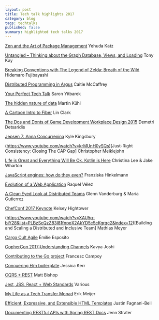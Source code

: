 ```yaml
---
layout: post
title: Tech talk highlights 2017
category: blog
tags: techtalks 
published: false 
summary: highlighted tech talks 2017
---
```

[Zen and the Art of Package Management](https://www.youtube.com/watch?v=Bwk8mdU6-ZY&list=PLgGhdJEbwzoI6sUw_2wTlFHCGPRVoatln&index=12) Yehuda Katz

[Untangled – Thinking about the Graph Database, Views, and Loading](https://www.youtube.com/watch?v=mT4jJHf929Q) Tony Kay

[Breaking Conventions with The Legend of Zelda: Breath of the Wild](https://www.youtube.com/watch?v=QyMsF31NdNc) Hidemaro Fujibayashi

[Distributed Programming in Argus](https://www.youtube.com/watch?v=-osjxoiP4rg&feature=youtu.be) Caitie McCaffrey

[Your Perfect Tech Talk](https://www.youtube.com/watch?v=AzVr_nsKoZs&feature=youtu.be) Saron Yitbarek

[The hidden nature of data](https://www.youtube.com/watch?v=f7ODZVmXj-4) Martin Kühl

[A Cartoon Intro to Fiber](https://www.youtube.com/watch?v=ZCuYPiUIONs) Lin Clark

[The Dos and Donts of Game Development Workplace Design 2015](https://www.youtube.com/watch?v=hBcVpRFRIqQ) Demetri Detsaridis

[Jepsen 7: Anna Concurrenina](https://www.youtube.com/watch?v=eSaFVX4izsQ) Kyle Kingsbury

(https://www.youtube.com/watch?v=krMUnH0ySQs)[Just-Right Consistency: Closing The CAP Gap] Christopher Meiklejohn

[Life is Great and Everything Will Be Ok, Kotlin is Here](https://www.youtube.com/watch?v=fPzxfeDJDzY) Christina Lee & Jake Wharton

[JavaScript engines: how do they even?](https://www.youtube.com/watch?v=p-iiEDtpy6I&feature=youtu.be) Franziska Hinkelmann

[Evolution of a Web Application](https://www.youtube.com/watch?v=vY1FQd3l4No) Raquel Vélez

[A Clear-Eyed Look at Distributed Teams](https://www.youtube.com/watch?v=h8MLXbdOyNs) Glenn Vanderburg & Maria Gutierrez

[ChefConf 2017 Keynote](https://www.youtube.com/watch?v=-yTeXCY3iM0) Kelsey Hightower

(https://www.youtube.com/watch?v=XAU5q-biY28&list=PLBzScQzZ83I81fnpqX2AkYD5c5cKgrqc2&index=12)[Building and Scaling a Distributed and Inclusive Team] Mathias Meyer

[Cargo Cult Agile](https://vimeo.com/215516793) Émilie Esposito

[GopherCon 2017:Understanding Channels](https://www.youtube.com/watch?v=KBZlN0izeiY&feature=youtu.be) Kavya Joshi

[Contributing to the Go project](https://www.youtube.com/watch?v=DjZMKKfNVMc) Francesc Campoy

[Conquering Elm boilerplate](https://www.youtube.com/watch?v=kDF1gKJDq6s) Jessica Kerr

[CQRS + REST](https://vimeo.com/235834357) Matt Bishop

[Jest, JSS, React + Web Standards](https://www.youtube.com/watch?v=wrJq0boagko) Various

[My Life as a Tech Transfer Monad](https://www.youtube.com/watch?v=NKeHrApPWlo&index=23&list=PLQ176FUIyIUY6UK1cgVsbdPYA3X5WLam5) Erik Meijer

[Efficient, Expressive, and Extensible HTML Templates](https://www.youtube.com/watch?v=ruql541T7gc&feature=youtu.be) Justin Fagnani-Bell

[Documenting RESTful APIs with Spring REST Docs](https://www.youtube.com/watch?v=CaARz49u1Mc&list=PLSzU7snapMVZ4n5s5glQz4Dd_C3572O_2) Jenn Strater
